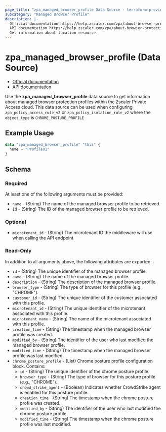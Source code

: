 ```yaml
---
page_title: "zpa_managed_browser_profile Data Source - terraform-provider-zpa"
subcategory: "Managed Browser Profile"
description: |-
  Official documentation https://help.zscaler.com/zpa/about-browser-protection-profiles
  API documentation https://help.zscaler.com/zpa/about-browser-protection-profiles
  Get information about location resource
---
```


# zpa_managed_browser_profile (Data Source)

* [Official documentation](https://help.zscaler.com/zpa/about-browser-protection-profiles)
* [API documentation](https://help.zscaler.com/zpa/about-browser-protection-profiles)

Use the **zpa_managed_browser_profile** data source to get information about managed browser protection profiles within the Zscaler Private Access cloud. This data source can be used when configuring `zpa_policy_access_rule_v2` or `zpa_policy_isolation_rule_v2` where the `object_type` is `CHROME_POSTURE_PROFILE`

## Example Usage

```terraform
data "zpa_managed_browser_profile" "this" {
  name = "Profile01"
}
```

## Schema

### Required

At least one of the following arguments must be provided:

* `name` - (String) The name of the managed browser profile to be retrieved.
* `id` - (String) The ID of the managed browser profile to be retrieved.

### Optional

* `microtenant_id` - (String) The microtenant ID the middleware will use when calling the API endpoint.

### Read-Only

In addition to all arguments above, the following attributes are exported:

* `id` - (String) The unique identifier of the managed browser profile.
* `name` - (String) The name of the managed browser profile.
* `description` - (String) The description of the managed browser profile.
* `browser_type` - (String) The type of browser for this profile (e.g., "CHROME").
* `customer_id` - (String) The unique identifier of the customer associated with this profile.
* `microtenant_id` - (String) The unique identifier of the microtenant associated with this profile.
* `microtenant_name` - (String) The name of the microtenant associated with this profile.
* `creation_time` - (String) The timestamp when the managed browser profile was created.
* `modified_by` - (String) The identifier of the user who last modified the managed browser profile.
* `modified_time` - (String) The timestamp when the managed browser profile was last modified.
* `chrome_posture_profile` - (List) Chrome posture profile configuration block. Contains:
  * `id` - (String) The unique identifier of the chrome posture profile.
  * `browser_type` - (String) The type of browser for this posture profile (e.g., "CHROME").
  * `crowd_strike_agent` - (Boolean) Indicates whether CrowdStrike agent is enabled for this posture profile.
  * `creation_time` - (String) The timestamp when the chrome posture profile was created.
  * `modified_by` - (String) The identifier of the user who last modified the chrome posture profile.
  * `modified_time` - (String) The timestamp when the chrome posture profile was last modified.